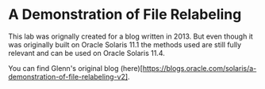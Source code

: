 # A Demonstration of File Relabeling

This lab was orignally created for a blog written in 2013. But even though it was originally built on Oracle Solaris 11.1 the methods used are still fully relevant and can be used on Oracle Solaris 11.4.

You can find Glenn's original blog (here)[https://blogs.oracle.com/solaris/a-demonstration-of-file-relabeling-v2].
